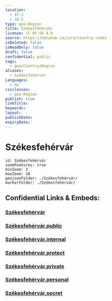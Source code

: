 ```yaml
---
location:
  - 47.2
  - 18.5
type: geo-Region
title: Székesfehérvár
license: CC BY-SA 4.0
source: https://datahub.io/core/country-codes
isDeleted: false
isReadOnly: false
draft: false
confidential: public
tags:
  - geo/Country/Region
aliases:
  - Székesfehérvár
Languages:
  - de
cssclasses:
  - geo-Region
publish: true
linkTitle:
keywords:
layout:
publishDate:
expiryDate:
---
```


# Székesfehérvár

```leaflet
id: Székesfehérvár
zoomFeatures: true 
minZoom: 2 
maxZoom: 18
geojsonFolder: ./Székesfehérvár/
markerFolder: ./Székesfehérvár/
```


## Confidential Links & Embeds: 

### [Székesfehérvár](/_Standards/Earth/Continent/Europe/Europe~East/Hungary/Counties~Hungary/Fejér/counties~Fejér/Székesfehérvár.md) 

### [Székesfehérvár.public](/_public/Earth/Continent/Europe/Europe~East/Hungary/Counties~Hungary/Fejér/counties~Fejér/Székesfehérvár.public.md) 

### [Székesfehérvár.internal](/_internal/Earth/Continent/Europe/Europe~East/Hungary/Counties~Hungary/Fejér/counties~Fejér/Székesfehérvár.internal.md) 

### [Székesfehérvár.protect](/_protect/Earth/Continent/Europe/Europe~East/Hungary/Counties~Hungary/Fejér/counties~Fejér/Székesfehérvár.protect.md) 

### [Székesfehérvár.private](/_private/Earth/Continent/Europe/Europe~East/Hungary/Counties~Hungary/Fejér/counties~Fejér/Székesfehérvár.private.md) 

### [Székesfehérvár.personal](/_personal/Earth/Continent/Europe/Europe~East/Hungary/Counties~Hungary/Fejér/counties~Fejér/Székesfehérvár.personal.md) 

### [Székesfehérvár.secret](/_secret/Earth/Continent/Europe/Europe~East/Hungary/Counties~Hungary/Fejér/counties~Fejér/Székesfehérvár.secret.md)

